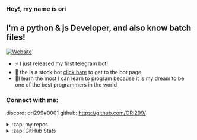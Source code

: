 
### Hey!, my name is ori




## I'm a python & js Developer, and also know batch files! 
[![Website](https://img.shields.io/website?label=stock-bot&style=for-the-badge&url=https://www.t.me/AStocksBot)](https://www.t.me/AStocksBot)

- ⚡ I just released my first telegram bot!
- 🌱 the is a stock bot [click hare](https://github.com/ORI299/telegram-AStockBot) to get to the bot page
-  💪I learn the most I can learn to program because it is my dream to be one of the best programmers in the world


### Connect with me:

discord: ori299#0001
github: https://github.com/ORI299/
<br />





<details>
  <summary>:zap: my repos</summary>
  
  [![Readme Card](https://github-readme-stats.vercel.app/api/pin/?username=ori299&repo=telegram-AStockBot)](https://github.com/ORI299/telegram-AStockBot)


  
---
</details>

<details>
  <summary>:zap: GitHub Stats</summary>

  ![ori299's GitHub stats](https://github-readme-stats.vercel.app/api?username=ori299&hide=contribs,prs&theme=radical)
</details>

